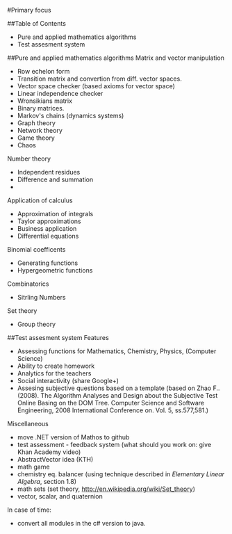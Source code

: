 #Primary focus

##Table of Contents
* Pure and applied mathematics algorithms
* Test assesment system

##Pure and applied mathematics algorithms
Matrix and vector manipulation
* Row echelon form
* Transition matrix and convertion from diff. vector spaces.
* Vector space checker (based axioms for vector space)
* Linear independence checker
* Wronsikians matrix
* Binary matrices.
* Markov's chains (dynamics systems)
* Graph theory
* Network theory
* Game theory
* Chaos

Number theory
* Independent residues
* Difference and summation
* 
Application of calculus
* Approximation of integrals
* Taylor approximations
* Business application
* Differential equations

Binomial coefficents
* Generating functions
* Hypergeometric functions

Combinatorics
* Sitrling Numbers

Set theory
* Group theory

##Test assesment system
Features
* Assessing functions for Mathematics, Chemistry, Physics, (Computer Science)
* Ability to create homework
* Analytics for the teachers
* Social interactivity (share Google+)
* Assesing subjective questions based on a template (based on Zhao F.. (2008). The Algorithm Analyses and Design about the Subjective Test Online Basing on the DOM Tree. Computer Science and Software Engineering, 2008 International Conference on. Vol. 5, ss.577,581.)

Miscellaneous
* move .NET version of Mathos to github
* test assessment - feedback system (what should you work on: give Khan Academy video)
* AbstractVector idea (KTH)
* math game
* chemistry eq. balancer (using technique described in *Elementary Linear Algebra*, section 1.8)
* math sets (set theory, http://en.wikipedia.org/wiki/Set_theory)
* vector, scalar, and quaternion
 
In case of time:
* convert all modules in the c# version to java.
